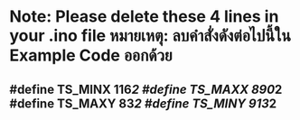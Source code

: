 Note: Please delete these 4 lines in your .ino file
หมายเหตุ: ลบคำสั่งดังต่อไปนี้ใน Example Code ออกด้วย
============================================================
#define TS_MINX 116*2
#define TS_MAXX 890*2
#define TS_MAXY 83*2
#define TS_MINY 913*2
------------------------------------------------------------
